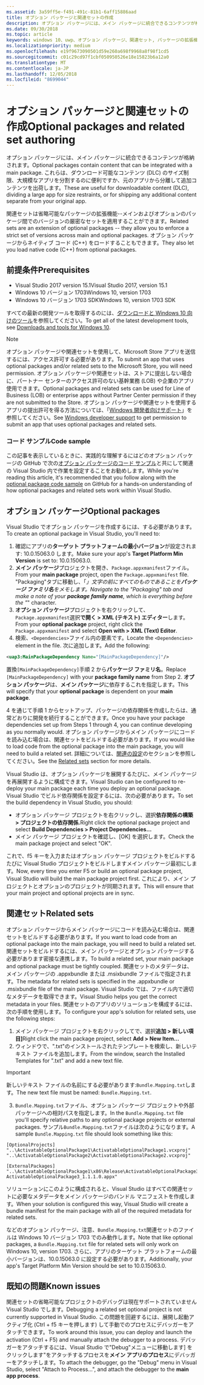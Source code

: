 ```yaml
---
ms.assetid: 3a59ff5e-f491-491c-81b1-6aff15886aad
title: オプション パッケージと関連セットの作成
description: オプション パッケージには、メイン パッケージに統合できるコンテンツが格納されます。 オプション パッケージは、ダウンロード可能なコンテンツ (DLC) 用や、サイズ制約に対応して大規模アプリを分割する場合、元のアプリから分離して追加コンテンツを出荷する場合に便利です。
ms.date: 09/30/2018
ms.topic: article
keywords: windows 10、uwp、オプション パッケージ、関連セット, パッケージの拡張機能、visual studio
ms.localizationpriority: medium
ms.openlocfilehash: e19f9673090501d59e260a698f9968a8f98f1cd5
ms.sourcegitcommit: c01c29cd97f1cbf050950526e18e15823b6a12a0
ms.translationtype: MT
ms.contentlocale: ja-JP
ms.lasthandoff: 12/05/2018
ms.locfileid: "8699044"
---
```

# <a name="optional-packages-and-related-set-authoring"></a><span data-ttu-id="21350-105">オプション パッケージと関連セットの作成</span><span class="sxs-lookup"><span data-stu-id="21350-105">Optional packages and related set authoring</span></span>
<span data-ttu-id="21350-106">オプション パッケージには、メイン パッケージに統合できるコンテンツが格納されます。</span><span class="sxs-lookup"><span data-stu-id="21350-106">Optional packages contain content that can be integrated with a main package.</span></span> <span data-ttu-id="21350-107">これらは、ダウンロード可能なコンテンツ (DLC) のサイズ制限、大規模なアプリを分割するのに便利ですか、元のアプリから分離して追加コンテンツを出荷します。</span><span class="sxs-lookup"><span data-stu-id="21350-107">These are useful for downloadable content (DLC), dividing a large app for size restraints, or for shipping any additional content separate from your original app.</span></span>

<span data-ttu-id="21350-108">関連セットは省略可能なパッケージの拡張機能--メインおよびオプションのパッケージ間でのバージョンの厳密なセットを適用することができます。</span><span class="sxs-lookup"><span data-stu-id="21350-108">Related sets are an extension of optional packages -- they allow you to enforce a strict set of versions across main and optional packages.</span></span> <span data-ttu-id="21350-109">オプション パッケージからネイティブ コード (C++) をロードすることもできます。</span><span class="sxs-lookup"><span data-stu-id="21350-109">They also let you load native code (C++) from optional packages.</span></span> 

## <a name="prerequisites"></a><span data-ttu-id="21350-110">前提条件</span><span class="sxs-lookup"><span data-stu-id="21350-110">Prerequisites</span></span>

- <span data-ttu-id="21350-111">Visual Studio 2017 version 15.1</span><span class="sxs-lookup"><span data-stu-id="21350-111">Visual Studio 2017, version 15.1</span></span>
- <span data-ttu-id="21350-112">Windows 10 バージョン 1703</span><span class="sxs-lookup"><span data-stu-id="21350-112">Windows 10, version 1703</span></span>
- <span data-ttu-id="21350-113">Windows 10 バージョン 1703 SDK</span><span class="sxs-lookup"><span data-stu-id="21350-113">Windows 10, version 1703 SDK</span></span>

<span data-ttu-id="21350-114">すべての最新の開発ツールを取得するのには、[ダウンロードと Windows 10 向けのツール](https://developer.microsoft.com/windows/downloads)を参照してください。</span><span class="sxs-lookup"><span data-stu-id="21350-114">To get all of the latest development tools, see [Downloads and tools for Windows 10](https://developer.microsoft.com/windows/downloads).</span></span>

> [!NOTE]
> <span data-ttu-id="21350-115">オプション パッケージや関連セットを使用して、Microsoft Store アプリを送信するには、アクセス許可する必要があります。</span><span class="sxs-lookup"><span data-stu-id="21350-115">To submit an app that uses optional packages and/or related sets to the Microsoft Store, you will need permission.</span></span> <span data-ttu-id="21350-116">オプション パッケージや関連セットは、ストアに提出しない場合に、パートナー センターのアクセス許可のない基幹業務 (LOB) や企業のアプリ使用できます。</span><span class="sxs-lookup"><span data-stu-id="21350-116">Optional packages and related sets can be used for Line of Business (LOB) or enterprise apps without Partner Center permission if they are not submitted to the Store.</span></span> <span data-ttu-id="21350-117">オプション パッケージや関連セットを使用するアプリの提出許可を得る方法については、「[Windows 開発者向けサポート](https://developer.microsoft.com/windows/support)」を参照してください。</span><span class="sxs-lookup"><span data-stu-id="21350-117">See [Windows developer support](https://developer.microsoft.com/windows/support) to get permission to submit an app that uses optional packages and related sets.</span></span>

### <a name="code-sample"></a><span data-ttu-id="21350-118">コード サンプル</span><span class="sxs-lookup"><span data-stu-id="21350-118">Code sample</span></span>
<span data-ttu-id="21350-119">この記事を表示しているときに、実践的な理解するにはどのオプション パッケージの GitHub で次の[オプション パッケージのコード サンプル](https://github.com/AppInstaller/OptionalPackageSample)と共にして関連の Visual Studio 内で作業を設定することをお勧めします。</span><span class="sxs-lookup"><span data-stu-id="21350-119">While you're reading this article, it's recommended that you follow along with the [optional package code sample](https://github.com/AppInstaller/OptionalPackageSample) on GitHub for a hands-on understanding of how optional packages and related sets work within Visual Studio.</span></span>

## <a name="optional-packages"></a><span data-ttu-id="21350-120">オプション パッケージ</span><span class="sxs-lookup"><span data-stu-id="21350-120">Optional packages</span></span>
<span data-ttu-id="21350-121">Visual Studio でオプション パッケージを作成するには、する必要があります。</span><span class="sxs-lookup"><span data-stu-id="21350-121">To create an optional package in Visual Studio, you'll need to:</span></span>
1. <span data-ttu-id="21350-122">確認にアプリの**ターゲット プラットフォームの最小バージョン**が設定されます: 10.0.15063.0 します。</span><span class="sxs-lookup"><span data-stu-id="21350-122">Make sure your app's **Target Platform Min Version** is set to: 10.0.15063.0.</span></span>
2. <span data-ttu-id="21350-123">**メイン パッケージ**プロジェクトを開き、`Package.appxmanifest`ファイル。</span><span class="sxs-lookup"><span data-stu-id="21350-123">From your **main package** project, open the `Package.appxmanifest` file.</span></span> <span data-ttu-id="21350-124">"Packaging"タブに移動し、「_」文字の前にすべてのものであることを**パッケージ ファミリ名**をメモします。</span><span class="sxs-lookup"><span data-stu-id="21350-124">Navigate to the "Packaging" tab and make a note of your **package family name**, which is everything before the "_" character.</span></span>
3. <span data-ttu-id="21350-125">**オプション パッケージ**プロジェクトを右クリックして、`Package.appxmanifest`選択**で開く > XML (テキスト) エディター**します。</span><span class="sxs-lookup"><span data-stu-id="21350-125">From your **optional package** project, right click the `Package.appxmanifest` and select **Open with > XML (Text) Editor**.</span></span>
4. <span data-ttu-id="21350-126">検索、`<Dependencies>`ファイル内の要素です。</span><span class="sxs-lookup"><span data-stu-id="21350-126">Locate the `<Dependencies>` element in the file.</span></span> <span data-ttu-id="21350-127">次に追加します。</span><span class="sxs-lookup"><span data-stu-id="21350-127">Add the following:</span></span>

```XML
<uap3:MainPackageDependency Name="[MainPackageDependency]"/>
```

<span data-ttu-id="21350-128">置換`[MainPackageDependency]`手順 2 から**パッケージ ファミリ名**。</span><span class="sxs-lookup"><span data-stu-id="21350-128">Replace `[MainPackageDependency]` with your **package family name** from Step 2.</span></span> <span data-ttu-id="21350-129">**オプション パッケージ**は、**メイン パッケージ**に依存するこれを指定します。</span><span class="sxs-lookup"><span data-stu-id="21350-129">This will specify that your **optional package** is dependent on your **main package**.</span></span>

<span data-ttu-id="21350-130">4 を通じて手順 1 からセットアップ、パッケージの依存関係を作成したらは、通常どおりに開発を続行することができます。</span><span class="sxs-lookup"><span data-stu-id="21350-130">Once you have your package dependencies set up from Steps 1 through 4, you can continue developing as you normally would.</span></span> <span data-ttu-id="21350-131">オプション パッケージからメイン パッケージにコードを読み込む場合は、関連セットをビルドする必要があります。</span><span class="sxs-lookup"><span data-stu-id="21350-131">If you would like to load code from the optional package into the main package, you will need to build a related set.</span></span> <span data-ttu-id="21350-132">詳細については、[関連の設定](#related_sets)のセクションを参照してください。</span><span class="sxs-lookup"><span data-stu-id="21350-132">See the [Related sets](#related_sets) section for more details.</span></span>

<span data-ttu-id="21350-133">Visual Studio は、オプション パッケージを展開するたびに、メイン パッケージを再展開するように構成できます。</span><span class="sxs-lookup"><span data-stu-id="21350-133">Visual Studio can be configured to re-deploy your main package each time you deploy an optional package.</span></span> <span data-ttu-id="21350-134">Visual Studio でビルド依存関係を設定するには、次の必要があります。</span><span class="sxs-lookup"><span data-stu-id="21350-134">To set the build dependency in Visual Studio, you should:</span></span>

- <span data-ttu-id="21350-135">オプション パッケージ プロジェクトを右クリックし、選択**依存関係の構築 > プロジェクトの依存関係.**</span><span class="sxs-lookup"><span data-stu-id="21350-135">Right click the optional package project and select **Build Dependencies > Project Dependencies...**</span></span>
- <span data-ttu-id="21350-136">メイン パッケージ プロジェクトを確認し、[OK] を選択します。</span><span class="sxs-lookup"><span data-stu-id="21350-136">Check the main package project and select "OK".</span></span> 

<span data-ttu-id="21350-137">これで、f5 キーを入力またはオプション パッケージ プロジェクトをビルドするたびに Visual Studio プロジェクトをビルドしますメイン パッケージ最初にします。</span><span class="sxs-lookup"><span data-stu-id="21350-137">Now, every time you enter F5 or build an optional package project, Visual Studio will build the main package project first.</span></span> <span data-ttu-id="21350-138">これにより、メイン プロジェクトとオプションのプロジェクトが同期されます。</span><span class="sxs-lookup"><span data-stu-id="21350-138">This will ensure that your main project and optional projects are in sync.</span></span>

## <span data-ttu-id="21350-139">関連セット<a name="related_sets"></a></span><span class="sxs-lookup"><span data-stu-id="21350-139">Related sets<a name="related_sets"></a></span></span>

<span data-ttu-id="21350-140">オプション パッケージからメイン パッケージにコードを読み込む場合は、関連セットをビルドする必要があります。</span><span class="sxs-lookup"><span data-stu-id="21350-140">If you want to load code from an optional package into the main package, you will need to build a related set.</span></span> <span data-ttu-id="21350-141">関連セットをビルドするには、メイン パッケージとオプション パッケージする必要があります密接な連携します。</span><span class="sxs-lookup"><span data-stu-id="21350-141">To build a related set, your main package and optional package must be tightly coupled.</span></span> <span data-ttu-id="21350-142">関連セットのメタデータは、メイン パッケージの .appxbundle または .msixbundle ファイルで指定されます。</span><span class="sxs-lookup"><span data-stu-id="21350-142">The metadata for related sets is specified in the .appxbundle or .msixbundle file of the main package.</span></span> <span data-ttu-id="21350-143">Visual Studio では、ファイル内で適切なメタデータを取得できます。</span><span class="sxs-lookup"><span data-stu-id="21350-143">Visual Studio helps you get the correct metadata in your files.</span></span> <span data-ttu-id="21350-144">関連セットのアプリのソリューションを構成するには、次の手順を使用します。</span><span class="sxs-lookup"><span data-stu-id="21350-144">To configure your app's solution for related sets, use the following steps:</span></span>

1. <span data-ttu-id="21350-145">メイン パッケージ プロジェクトを右クリックしてで、選択**追加 > 新しい項目]**</span><span class="sxs-lookup"><span data-stu-id="21350-145">Right click the main package project, select **Add > New Item...**</span></span>
2. <span data-ttu-id="21350-146">ウィンドウで、".txt"のインストールされたテンプレートを検索し、新しいテキスト ファイルを追加します。</span><span class="sxs-lookup"><span data-stu-id="21350-146">From the window, search the Installed Templates for ".txt" and add a new text file.</span></span>
> [!IMPORTANT]
> <span data-ttu-id="21350-147">新しいテキスト ファイルの名前にする必要があります:`Bundle.Mapping.txt`します。</span><span class="sxs-lookup"><span data-stu-id="21350-147">The new text file must be named: `Bundle.Mapping.txt`.</span></span>
3. <span data-ttu-id="21350-148">`Bundle.Mapping.txt`ファイル、オプション パッケージ プロジェクトや外部パッケージへの相対パスを指定します。</span><span class="sxs-lookup"><span data-stu-id="21350-148">In the `Bundle.Mapping.txt` file you'll specify relative paths to any optional package projects or external packages.</span></span> <span data-ttu-id="21350-149">サンプル`Bundle.Mapping.txt`ファイルは次のようになります。</span><span class="sxs-lookup"><span data-stu-id="21350-149">A sample `Bundle.Mapping.txt` file should look something like this:</span></span>

```syntax
[OptionalProjects]
"..\ActivatableOptionalPackage1\ActivatableOptionalPackage1.vcxproj"
"..\ActivatableOptionalPackage2\ActivatableOptionalPackage2.vcxproj"

[ExternalPackages]
"..\ActivatableOptionalPackage1\x86\Release\ActivatableOptionalPackage3_1.1.1.0\ ActivatableOptionalPackage3_1.1.1.0.appx"
```

<span data-ttu-id="21350-150">ソリューションにこのように構成されると、Visual Studio はすべての関連セットに必要なメタデータをメイン パッケージのバンドル マニフェストを作成します。</span><span class="sxs-lookup"><span data-stu-id="21350-150">When your solution is configured this way, Visual Studio will create a bundle manifest for the main package with all of the required metadata for related sets.</span></span> 

<span data-ttu-id="21350-151">などのオプション パッケージ、注意、`Bundle.Mapping.txt`関連セットのファイルは Windows 10 バージョン 1703 でのみ動作します。</span><span class="sxs-lookup"><span data-stu-id="21350-151">Note that like optional packages, a `Bundle.Mapping.txt` file for related sets will only work on Windows 10, version 1703.</span></span> <span data-ttu-id="21350-152">さらに、アプリのターゲット プラットフォームの最小バージョンは、10.0.15063.0 に設定する必要があります。</span><span class="sxs-lookup"><span data-stu-id="21350-152">Additionally, your app's Target Platform Min Version should be set to 10.0.15063.0.</span></span>

## <span data-ttu-id="21350-153">既知の問題<a name="known_issues"></a></span><span class="sxs-lookup"><span data-stu-id="21350-153">Known issues<a name="known_issues"></a></span></span>

<span data-ttu-id="21350-154">関連セットの省略可能なプロジェクトのデバッグは現在サポートされていません Visual Studio でします。</span><span class="sxs-lookup"><span data-stu-id="21350-154">Debugging a related set optional project is not currently supported in Visual Studio.</span></span> <span data-ttu-id="21350-155">この問題を回避するには、展開し起動アクティブ化 (Ctrl + f5 キーを押します) して手動でのプロセスにデバッガーをアタッチできます。</span><span class="sxs-lookup"><span data-stu-id="21350-155">To work around this issue, you can deploy and launch the activation (Ctrl + F5) and manually attach the debugger to a process.</span></span> <span data-ttu-id="21350-156">デバッガーをアタッチするには、Visual Studio で"Debug"メニューに移動します] をクリックします"をアタッチするプロセスを**メイン アプリのプロセス**にデバッガーをアタッチします。</span><span class="sxs-lookup"><span data-stu-id="21350-156">To attach the debugger, go the "Debug" menu in Visual Studio, select "Attach to Process...", and attach the debugger to the **main app process**.</span></span>
